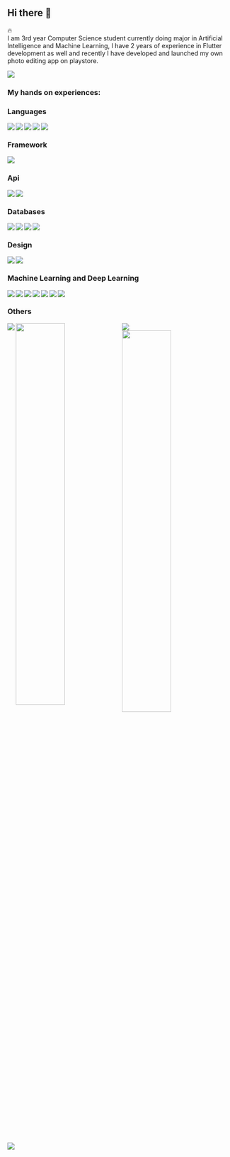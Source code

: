 ## Hi there 👋

🔥<br/>
I am 3rd year Computer Science student currently doing major in Artificial Intelligence and Machine Learning, I have 2 years of experience in Flutter development    as well and recently I have developed and launched my own photo editing app on playstore. 

  <a href="https://play.google.com/store/apps/details?id=com.ripplapps.afterclicks">
<img src="https://img.shields.io/badge/Google_Play-414141?style=for-the-badge&logo=google-play&logoColor=white"/>
<a/>
  
### My hands on experiences:

### Languages
<img align="left" src="https://img.shields.io/badge/c-%2300599C.svg?style=for-the-badge&logo=c&logoColor=white"/>
<img align="left" src="https://img.shields.io/badge/c++-%2300599C.svg?style=for-the-badge&logo=c%2B%2B&logoColor=white"/>
<img align="left"  src="https://img.shields.io/badge/dart-%230175C2.svg?style=for-the-badge&logo=dart&logoColor=white"/>
<img align="left" src="https://img.shields.io/badge/java-%23ED8B00.svg?style=for-the-badge&logo=java&logoColor=white"/>
<img src="https://img.shields.io/badge/python-3670A0?style=for-the-badge&logo=python&logoColor=ffdd54"/>

### Framework

<img src="https://img.shields.io/badge/Flutter-%2302569B.svg?style=for-the-badge&logo=Flutter&logoColor=white"/>


### Api

<img align="left" src="https://img.shields.io/badge/-GraphQL-E10098?style=for-the-badge&logo=graphql&logoColor=white"/>
<img src="https://img.shields.io/badge/-REST API-080000?style=for-the-badge&logoColor=white"/>



### Databases

<img align="left" src="https://img.shields.io/badge/sqlite-%2307405e.svg?style=for-the-badge&logo=sqlite&logoColor=white"/>
<img align="left" src="https://img.shields.io/badge/mysql-%2300f.svg?style=for-the-badge&logo=mysql&logoColor=white"/>
<img align="left" src="https://img.shields.io/badge/Amazon%20DynamoDB-4053D6?style=for-the-badge&logo=Amazon%20DynamoDB&logoColor=white"/>
<img src="https://img.shields.io/badge/firebase-%23039BE5.svg?style=for-the-badge&logo=firebase"/>

### Design
<img align="left" src="https://img.shields.io/badge/Adobe%20XD-470137?style=for-the-badge&logo=Adobe%20XD&logoColor=#FF61F6"/>
<img  src="https://img.shields.io/badge/figma-%23F24E1E.svg?style=for-the-badge&logo=figma&logoColor=white"/>

### Machine Learning and Deep Learning
<img align="left" src="https://img.shields.io/badge/Keras-%23D00000.svg?style=for-the-badge&logo=Keras&logoColor=white)"/>
<img align="left" src="https://img.shields.io/badge/numpy-%23013243.svg?style=for-the-badge&logo=numpy&logoColor=white"/>
<img align="left" src="https://img.shields.io/badge/pandas-%23150458.svg?style=for-the-badge&logo=pandas&logoColor=white"/>
<img align="left" src="https://img.shields.io/badge/Plotly-%233F4F75.svg?style=for-the-badge&logo=plotly&logoColor=white"/>
<img align="left" src="https://img.shields.io/badge/TensorFlow-%23FF6F00.svg?style=for-the-badge&logo=TensorFlow&logoColor=white"/>
<img align="left" src="https://img.shields.io/badge/opencv-%23white.svg?style=for-the-badge&logo=opencv&logoColor=white"/>
<img src="https://img.shields.io/badge/SciPy-%230C55A5.svg?style=for-the-badge&logo=scipy&logoColor=%white"/>

### Others
<img align="left" src="https://img.shields.io/badge/-Arduino-00979D?style=for-the-badge&logo=Arduino&logoColor=white"/>
<img  src="https://img.shields.io/badge/Postman-FF6C37?style=for-the-badge&logo=postman&logoColor=white"/>



<img align="left" width="47%" src="https://github-readme-stats.vercel.app/api?username=realironman101&show_icons=true&theme=algolia"/>
<img width="47%" src="https://github-readme-stats.vercel.app/api/top-langs/?username=realironman101&layout=compact&theme=algolia"/>

<!-- <li></li> -->
<!-- <li></li> -->

 <br/>

<img src="https://activity-graph.herokuapp.com/graph?username=realironman101&theme=react-dark"/>




<!--
**realironman101/realironman101** is a ✨ _special_ ✨ repository because its `README.md` (this file) appears on your GitHub profile.

Here are some ideas to get you started:

- 🔭 I’m currently working on ...
- 🌱 I’m currently learning ...
- 👯 I’m looking to collaborate on ...
- 🤔 I’m looking for help with ...
- 💬 Ask me about ...
- 📫 How to reach me: ...
- 😄 Pronouns: ...
- ⚡ Fun fact: ...
-->
